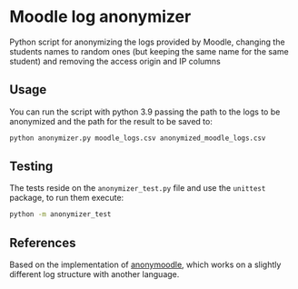 # Moodle log anonymizer

Python script for anonymizing the logs provided by Moodle, changing the students names to random ones (but keeping the same name for the same student) and removing the access origin and IP columns

## Usage

You can run the script with python 3.9 passing the path to the logs to be anonymized and the path for the result to be saved to:

```bash
python anonymizer.py moodle_logs.csv anonymized_moodle_logs.csv
```

## Testing

The tests reside on the `anonymizer_test.py` file and use the `unittest` package, to run them execute:

```bash
python -m anonymizer_test
```

## References

Based on the implementation of [anonymoodle](https://github.com/alfonsodelavega/anonymoodle), which works on a slightly different log structure with another language.
